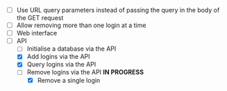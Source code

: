 -   [ ] Use URL query parameters instead of passing the query in the body of the GET request
-   [ ] Allow removing more than one login at a time
-   [ ] Web interface
-   [ ] API
    -   [ ] Initialise a database via the API
    -   [x] Add logins via the API
    -   [x] Query logins via the API
    -   [ ] Remove logins via the API **IN PROGRESS**
        -   [x] Remove a single login
